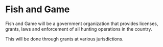 # Fish and Game

Fish and Game will be a government organization that provides licenses, grants, laws and enforcement of all hunting operations in the country.

This will be done through grants at various jurisdictions.
